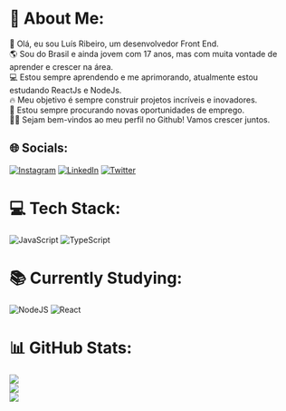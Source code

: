 # 💫 About Me:
🚀 Olá, eu sou Luís Ribeiro, um desenvolvedor Front End.<br>🌎 Sou do Brasil e ainda jovem com 17 anos, mas com muita vontade de aprender e crescer na área.<br>💻 Estou sempre aprendendo e me aprimorando, atualmente estou estudando ReactJs e NodeJs.<br>🔥 Meu objetivo é sempre construir projetos incríveis e inovadores.<br>🔎 Estou sempre procurando novas oportunidades de emprego.<br>🙋‍♂️ Sejam bem-vindos ao meu perfil no Github! Vamos crescer juntos.<br>

## 🌐 Socials:
[![Instagram](https://img.shields.io/badge/Instagram-%23E4405F.svg?logo=Instagram&logoColor=white)](https://instagram.com/luissyntax) [![LinkedIn](https://img.shields.io/badge/LinkedIn-%230077B5.svg?logo=linkedin&logoColor=white)](https://linkedin.com/in/luis-ribeiro-1a3125257) [![Twitter](https://img.shields.io/badge/Twitter-%231DA1F2.svg?logo=Twitter&logoColor=white)](https://twitter.com/luissyntax) 

# 💻 Tech Stack:
![JavaScript](https://img.shields.io/badge/javascript-%23323330.svg?style=for-the-badge&logo=javascript&logoColor=%23F7DF1E) ![TypeScript](https://img.shields.io/badge/typescript-%23007ACC.svg?style=for-the-badge&logo=typescript&logoColor=white) 

# 📚 Currently Studying:
![NodeJS](https://img.shields.io/badge/node.js-6DA55F?style=for-the-badge&logo=node.js&logoColor=white) ![React](https://img.shields.io/badge/react-%2320232a.svg?style=for-the-badge&logo=react&logoColor=%2361DAFB)

# 📊 GitHub Stats:
![](https://github-readme-stats.vercel.app/api?username=luissyntax&theme=tokyonight&hide_border=true&include_all_commits=true&count_private=false)<br/>
![](https://github-readme-streak-stats.herokuapp.com/?user=luissyntax&theme=tokyonight&hide_border=true)<br/>
![](https://github-readme-stats.vercel.app/api/top-langs/?username=luissyntax&theme=tokyonight&hide_border=true&include_all_commits=true&count_private=false&layout=compact)
